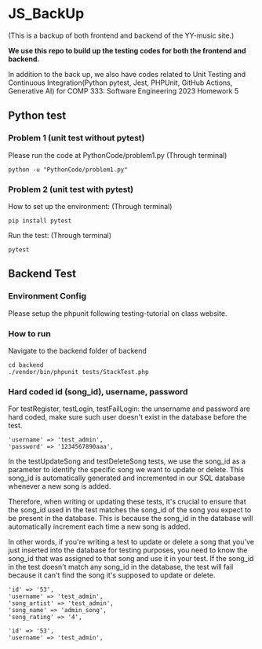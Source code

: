 # JS_BackUp

(This is a backup of both frontend and backend of the YY-music site.)

**We use this repo to build up the testing codes for both the frontend and backend.**

In addition to the back up, we also have codes related to Unit Testing and Continuous Integration(Python pytest, Jest, PHPUnit, GitHub Actions, Generative AI) for COMP 333: Software Engineering 2023
Homework 5

## Python test

### Problem 1 (unit test without pytest)

Please run the code at PythonCode/problem1.py (Through terminal)

```
python -u "PythonCode/problem1.py"
```

### Problem 2 (unit test with pytest)

How to set up the environment: (Through terminal)

```
pip install pytest
```

Run the test: (Through terminal)

```
pytest
```

## Backend Test

### Environment Config

Please setup the phpunit following testing-tutorial on class website.

### How to run

Navigate to the backend folder of backend

```
cd backend
./vendor/bin/phpunit tests/StackTest.php
```

### Hard coded id (song_id), username, password

For testRegister, testLogin, testFailLogin:
the unsername and password are hard coded, make sure such user doesn't exist in the database before the test.

```
'username' => 'test_admin',
'password' => '1234567890aaa',
```

In the testUpdateSong and testDeleteSong tests, we use the song_id as a parameter to identify the specific song we want to update or delete. This song_id is automatically generated and incremented in our SQL database whenever a new song is added.

Therefore, when writing or updating these tests, it's crucial to ensure that the song_id used in the test matches the song_id of the song you expect to be present in the database. This is because the song_id in the database will automatically increment each time a new song is added.

In other words, if you're writing a test to update or delete a song that you've just inserted into the database for testing purposes, you need to know the song_id that was assigned to that song and use it in your test. If the song_id in the test doesn't match any song_id in the database, the test will fail because it can't find the song it's supposed to update or delete.

```
'id' => '53',
'username' => 'test_admin',
'song_artist' => 'test_admin',
'song_name' => 'admin_song',
'song_rating' => '4',
```

```
'id' => '53',
'username' => 'test_admin',
```
